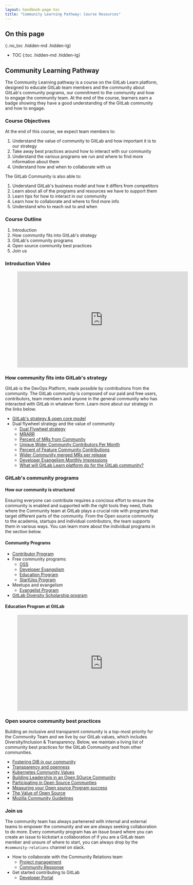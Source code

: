```yaml
---
layout: handbook-page-toc
title: "Community Learning Pathway: Course Resources"
---
```


## On this page
{:.no_toc .hidden-md .hidden-lg}

- TOC
{:toc .hidden-md .hidden-lg}

## Community Learning Pathway

The Community Learning pathway is a course on the GitLab Learn platform, designed to educate GitLab team members and the community about GitLab's community pograms, our commitment to the community and how to engage the community team. At the end of the course, learners earn a badge showing they have a good understanding of the GitLab community and how to engage.

### Course Objectives

At the end of this course, we expect team members to:

1. Understand the value of community to GitLab and how important it is to our strategy
1. Take away best practices around how to interact with our community
1. Understand the various programs we run and where to find more information about them
1. Understand how and when to collaborate with us

The GitLab Community is also able to:

1. Understand GitLab's business model and how it differs from competitors
1. Learn about all of the programs and resources we have to support them
1. Learn tips for how to interact in our community
1. Learn how to collaborate and where to find more info
1. Understand who to reach out to and when

### Course Outline

1. Introduction
1. How community fits into GitLab's strategy
1. GitLab's community programs
1. Open source community best practices
1. Join us

### Introduction Video

<figure class="video_container">
  <iframe width="560" height="315" src="https://www.youtube.com/embed/JGiwxKnxeRw" frameborder="0" allow="accelerometer; autoplay; clipboard-write; encrypted-media; gyroscope; picture-in-picture" allowfullscreen></iframe>
</figure>


### How community fits into GitLab's strategy

GitLab is the DevOps Platform, made possible by contributions from the community. The GitLab community is composed of our paid and free users, contributors, team members and anyone in the general community who has interacted with GitLab in whatever form. Learn more about our strategy in the links below.

* [GitLab's strategy & open core model](https://about.gitlab.com/company/stewardship/#how-open-source-benefits-from-open-core)
* Dual flywheel strategy and the value of community
  * [Dual Flywheel strategy](https://about.gitlab.com/company/strategy/#dual-flywheels)
  * [MRARR](https://about.gitlab.com/handbook/engineering/quality/performance-indicators/#mrarr)
  * [Percent of MRs from Community](https://about.gitlab.com/handbook/engineering/quality/performance-indicators/#percent-of-mrs-from-community)
  * [Unique Wider Community Contributors Per Month](https://about.gitlab.com/handbook/engineering/quality/performance-indicators/#unique-wider-community-contributors-per-month)
  * [Percent of Feature Community Contributions](https://about.gitlab.com/handbook/engineering/quality/performance-indicators/#percent-of-feature-community-contribution-mrs)
  * [Wider Community merged MRs per release](https://about.gitlab.com/handbook/marketing/community-relations/performance-indicators/#wider-community-merged-mrs-per-release)
  * [Developer Evangelism Monthly Impressions](https://about.gitlab.com/handbook/marketing/community-relations/performance-indicators/#developer-evangelism-monthly-impressions)
  * [What will GitLab Learn platform do for the GitLab community?](https://about.gitlab.com/handbook/people-group/learning-and-development/gitlab-learn/#what-will-gitlab-learn-do-for-the-gitlab-community)

### GitLab's community programs

#### How our community is structured

Ensuring everyone can contribute requires a concious effort to ensure the community is enabled and supported with the right tools they need, thats where the Community team at GitLab plays a crucial role with programs that target different parts of the community. From the Open source community to the academia, startups and individual contributors, the team supports them in various ways. You can learn more about the individual programs in the section below.

#### Community Programs
* [Contributor Program](https://about.gitlab.com/handbook/marketing/community-relations/code-contributor-program/)
* Free community programs:
  * [OSS](https://about.gitlab.com/handbook/marketing/community-relations/community-programs/opensource-program/)
  * [Developer Evangslism](https://about.gitlab.com/handbook/marketing/community-relations/developer-evangelism/)
  * [Education Program](https://about.gitlab.com/handbook/marketing/community-relations/community-programs/education-program/)
  * [StartUps Program](https://about.gitlab.com/handbook/marketing/community-relations/startups-program/)
* Meetups and evangelism
  * [Evangelist Program](https://about.gitlab.com/handbook/marketing/community-relations/evangelist-program/)
* [GitLab Diversity Scholarship program](https://about.gitlab.com/community/sponsorship/)

#### Education Program at GitLab

<figure class="video_container">
  <iframe width="560" height="315" src="https://www.youtube.com/embed/TJhdmOma4ZM" frameborder="0" allow="accelerometer; autoplay; clipboard-write; encrypted-media; gyroscope; picture-in-picture" allowfullscreen></iframe>
</figure>


### Open source community best practices

Building an inclusive and transparent community is a top-most priority for the Community Team and we live by our GitLab values, which includes Diversity/Inclusion & Transparency. Below, we maintain a living list of community best practices for the GitLab Community and from other communities. 

* [Fostering DIB in our community](https://about.gitlab.com/handbook/values/#diversity-inclusion)
* [Transparency and openness](https://about.gitlab.com/handbook/values/#transparency)
* [Kubernetes Community Values](https://kubernetes.io/community/values/#inclusive-is-better-than-exclusive)
* [Building Leadership in an Open SOurce Community](https://www.linuxfoundation.org/resources/open-source-guides/building-leadership-in-an-open-source-community/)
* [Participating in Open Source Communties](https://www.linuxfoundation.org/resources/open-source-guides/participating-in-open-source-communities/)
* [Measuring your Open source Program success](https://www.linuxfoundation.org/tools/tools-managing-open-source-programs/)
* [The Value of Open Source](https://www.redhat.com/en/blog/value-open-source)
* [Mozilla Community Guidelines](https://www.mozilla.org/en-US/about/governance/policies/participation/)


### Join us

The community team has always partenered with internal and external teams to empower the community and we are always seeking collaboration to do more. Every community program has an Issue board where you can create an issue to kickstart a collaboration of if you are a GitLab team member and unsure of where to start, you can always drop by the `#community-relations` channel on slack.

* How to collaborate with the Community Relations team
  * [Project management](https://about.gitlab.com/handbook/marketing/community-relations/project-management/)
  * [Community Response](https://about.gitlab.com/handbook/marketing/community-relations/developer-evangelism/community-response/)
* Get started contributing to GitLab
  * [Developer Portal](https://developer.gitlab.com/)
